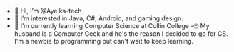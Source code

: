 - 👋 Hi, I’m @Ayeika-tech
- 👀 I’m interested in Java, C#, Android, and gaming design.
- 🌱 I’m currently learning Computer Science at Collin College
-🤓 My husband is a Computer Geek and he's the reason I decided to go for CS.
I'm a newbie to programming but can't wait to keep learning.

<!---
Ayeika-tech/Ayeika-tech is a ✨ special ✨ repository because its `README.md` (this file) appears on your GitHub profile.
You can click the Preview link to take a look at your changes.
--->
